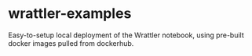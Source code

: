 # wrattler-examples
Easy-to-setup local deployment of the Wrattler notebook, using pre-built docker images pulled from dockerhub. 
